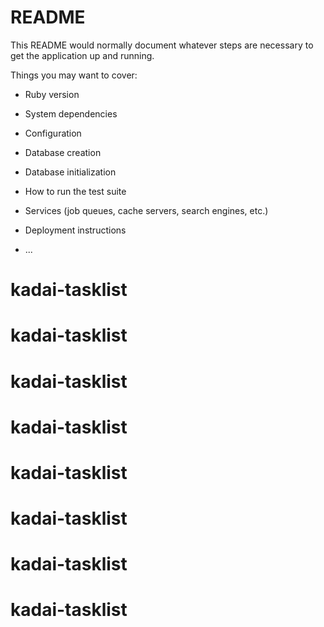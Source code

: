 # README

This README would normally document whatever steps are necessary to get the
application up and running.

Things you may want to cover:

* Ruby version

* System dependencies

* Configuration

* Database creation

* Database initialization

* How to run the test suite

* Services (job queues, cache servers, search engines, etc.)

* Deployment instructions

* ...
# kadai-tasklist
# kadai-tasklist
# kadai-tasklist
# kadai-tasklist
# kadai-tasklist
# kadai-tasklist
# kadai-tasklist
# kadai-tasklist
